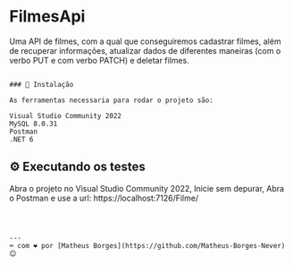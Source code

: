 # FilmesApi

Uma API de filmes, com a qual que conseguiremos cadastrar filmes, além de recuperar informações, atualizar dados de diferentes maneiras (com o verbo PUT e com verbo PATCH) e deletar filmes.


```

### 🔧 Instalação

As ferramentas necessaria para rodar o projeto são:

Visual Studio Community 2022
MySQL 8.0.31
Postman
.NET 6
```


## ⚙️ Executando os testes

Abra o projeto no Visual Studio Community 2022, Inicie sem depurar,
Abra o Postman e use a url: https://localhost:7126/Filme/
```



---
⌨️ com ❤️ por [Matheus Borges](https://github.com/Matheus-Borges-Never) 😊
